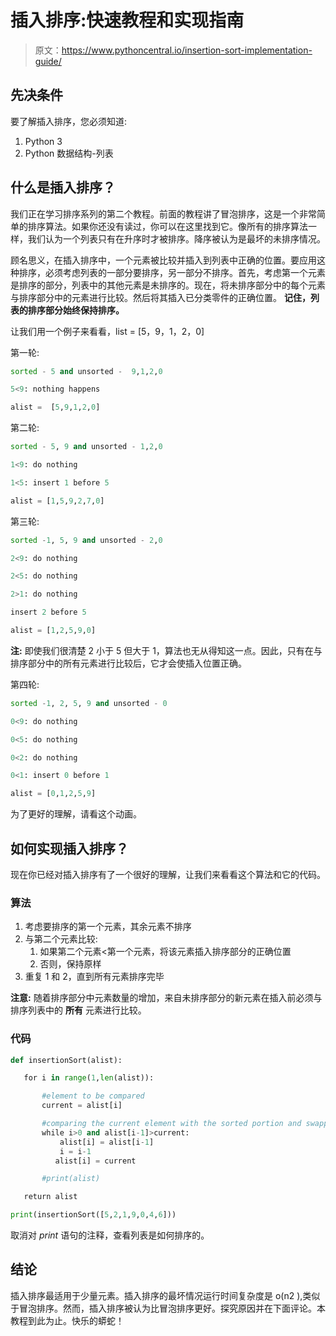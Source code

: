 # 插入排序:快速教程和实现指南

> 原文：<https://www.pythoncentral.io/insertion-sort-implementation-guide/>

## 先决条件

要了解插入排序，您必须知道:

1.  Python 3
2.  Python 数据结构-列表

## 什么是插入排序？

我们正在学习排序系列的第二个教程。前面的教程讲了冒泡排序，这是一个非常简单的排序算法。如果你还没有读过，你可以在这里找到它。像所有的排序算法一样，我们认为一个列表只有在升序时才被排序。降序被认为是最坏的未排序情况。

顾名思义，在插入排序中，一个元素被比较并插入到列表中正确的位置。要应用这种排序，必须考虑列表的一部分要排序，另一部分不排序。首先，考虑第一个元素是排序的部分，列表中的其他元素是未排序的。现在，将未排序部分中的每个元素与排序部分中的元素进行比较。然后将其插入已分类零件的正确位置。 **记住，列表的排序部分始终保持排序。**

让我们用一个例子来看看，list = [5，9，1，2，0]

第一轮:

```py
sorted - 5 and unsorted -  9,1,2,0

5<9: nothing happens

alist =  [5,9,1,2,0]
```

第二轮:

```py
sorted - 5, 9 and unsorted - 1,2,0

1<9: do nothing

1<5: insert 1 before 5

alist = [1,5,9,2,7,0]
```

第三轮:

```py
sorted -1, 5, 9 and unsorted - 2,0

2<9: do nothing 

2<5: do nothing

2>1: do nothing

insert 2 before 5

alist = [1,2,5,9,0]
```

**注:** 即使我们很清楚 2 小于 5 但大于 1，算法也无从得知这一点。因此，只有在与排序部分中的所有元素进行比较后，它才会使插入位置正确。

第四轮:

```py
sorted -1, 2, 5, 9 and unsorted - 0

0<9: do nothing

0<5: do nothing

0<2: do nothing

0<1: insert 0 before 1

alist = [0,1,2,5,9]
```

为了更好的理解，请看这个动画。

## 如何实现插入排序？

现在你已经对插入排序有了一个很好的理解，让我们来看看这个算法和它的代码。

### 算法

1.  考虑要排序的第一个元素，其余元素不排序
2.  与第二个元素比较:
    1.  如果第二个元素<第一个元素，将该元素插入排序部分的正确位置
    2.  否则，保持原样
3.  重复 1 和 2，直到所有元素排序完毕

**注意:** 随着排序部分中元素数量的增加，来自未排序部分的新元素在插入前必须与排序列表中的 **所有** 元素进行比较。

### 代码

```py
def insertionSort(alist):

   for i in range(1,len(alist)):

       #element to be compared
       current = alist[i]

       #comparing the current element with the sorted portion and swapping
       while i>0 and alist[i-1]>current:
           alist[i] = alist[i-1]
           i = i-1
          alist[i] = current

       #print(alist)

   return alist

print(insertionSort([5,2,1,9,0,4,6]))
```

取消对 *print* 语句的注释，查看列表是如何排序的。

## 结论

插入排序最适用于少量元素。插入排序的最坏情况运行时间复杂度是 o(n2 ),类似于冒泡排序。然而，插入排序被认为比冒泡排序更好。探究原因并在下面评论。本教程到此为止。快乐的蟒蛇！